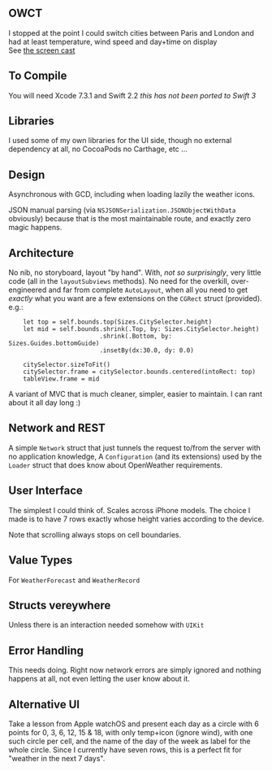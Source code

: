 ## OWCT
I stopped at the point I could switch cities between Paris and London and had at least temperature, wind speed and day+time on display  
See [the screen cast](https://www.dropbox.com/s/6p1v9snwe5o2c79/OW.mov?dl=0)

## To Compile

You will need Xcode 7.3.1 and Swift 2.2 _this has *not* been ported to Swift 3_

## Libraries

I used some of my own libraries for the UI side, though no external dependency at all, no CocoaPods no Carthage, etc ...

## Design

Asynchronous with GCD, including when loading lazily the weather icons.

JSON manual parsing (via `NSJSONSerialization.JSONObjectWithData` obviously) because that is the most maintainable route, and exactly zero magic happens.

## Architecture

No nib, no storyboard, layout "by hand". With, _not so surprisingly_, very little code (all in the `layoutSubviews` methods). No need for the overkill, over-engineered and far from complete `AutoLayout`, when all you need to get _exactly_ what you want are a few extensions on the `CGRect` struct (provided). e.g.:

        let top = self.bounds.top(Sizes.CitySelector.height)  
        let mid = self.bounds.shrink(.Top, by: Sizes.CitySelector.height)  
                             .shrink(.Bottom, by: Sizes.Guides.bottomGuide)  
                             .insetBy(dx:30.0, dy: 0.0)  
      
        citySelector.sizeToFit()  
        citySelector.frame = citySelector.bounds.centered(intoRect: top)  
        tableView.frame = mid  

A variant of MVC that is much cleaner, simpler, easier to maintain. I can rant about it all day long :)

## Network and REST

A simple `Network` struct that just tunnels the request to/from the server with no application knowledge, A `Configuration` (and its extensions) used by the `Loader` struct that does know about OpenWeather requirements.

## User Interface

The simplest I could think of. Scales across iPhone models. The choice I made is to have 7 rows exactly whose height varies according to the device.

Note that scrolling always stops on cell boundaries.

## Value Types

For `WeatherForecast` and `WeatherRecord`

## Structs vereywhere

Unless there is an interaction needed somehow with `UIKit`

## Error Handling

This needs doing. Right now network errors are simply ignored and nothing happens at all, not even letting the user know about it.

## Alternative UI

Take a lesson from Apple watchOS and present each day as a circle with 6 points for 0, 3, 6, 12, 15 & 18, with only temp+icon (ignore wind), with one such circle per cell, and the name of the day of the week as label for the whole circle. Since I currently have seven rows, this is a perfect fit for "weather in the next 7 days".
